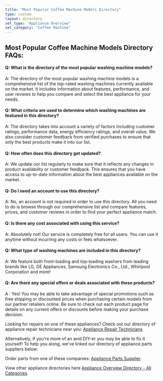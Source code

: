 ```yaml
---
title: "Most Popular Coffee Machine Models Directory"
type: custom
layout: directory
set_type: "Appliance Overview"
set_category: "Coffee Machine"
---
```


## Most Popular Coffee Machine Models  Directory FAQs:
#### Q: What is the directory of the most popular washing machine models?
A: The directory of the most popular washing machine models is a comprehensive list of the top-rated washing machines currently available on the market. It includes information about features, performance, and user reviews to help you compare and select the best appliance for your needs. 
#### Q: What criteria are used to determine which washing machines are featured in this directory?
A: The directory takes into account a variety of factors including customer ratings, performance data, energy efficiency ratings, and overall value. We also consider customer feedback from verified purchases to ensure that only the best products make it into our list. 
#### Q: How often does this directory get updated? 
A: We update our list regularly to make sure that it reflects any changes in product availability or customer feedback. This ensures that you have access to up-to-date information about the best appliances available on the market. 
#### Q: Do I need an account to use this directory? 
A: No, an account is not required in order to use this directory. All you need to do is browse through our comprehensive list and compare features, prices, and customer reviews in order to find your perfect appliance match. 
#### Q: Is there any cost associated with using this service? 
A: Absolutely not! Our service is completely free for all users. You can use it anytime without incurring any costs or fees whatsoever.  
#### Q: What type of washing machines are included in this directory? 
A: We feature both front-loading and top-loading washers from leading brands like LG, GE Appliances, Samsung Electronics Co., Ltd., Whirlpool Corporation and more!  
#### Q: Are there any special offers or deals associated with these products?  
A : Yes! You may be able to take advantage of special promotions such as free shipping or discounted prices when purchasing certain models from our partner retailers online. Be sure to check out each product page for details on any current offers or discounts before making your purchase decision.

Looking for repairs on one of these appliances? Check out our directory of appliance repair technicians near you: <a href="/pages/appliance-repair-technicians">Appliance Repair Technicians</a>

Alternatively, if you're more of an avid DIY-er you may be able to fix it yourself! To help you along, we've linked our directory of appliance parts suppliers below:

Order parts from one of these companies: <a href="/pages/appliance-parts-suppliers">Appliance Parts Supplier</a>.

View other appliance directories here <a href="/pages/appliance-overview/">Appliance Overview Directory - All Categories</a>.
